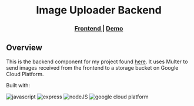 <h1 align="center">Image Uploader Backend</h1>

<div align="center">
  <h3>
    <a href="https://github.com/yuandere/image-uploader">
      Frontend
    </a>
    <span> | </span>
    <a href="https://taupe-belekoy-a72796.netlify.app/">
      Demo
    </a>
  </h3>
</div>

## Overview

This is the backend component for my project found [here](https://github.com/yuandere/image-uploader). It uses Multer to send images received from the frontend to a storage bucket on Google Cloud Platform.

Built with:

![javascript](https://img.shields.io/badge/JavaScript-F7DF1E.svg?style=for-the-badge&logo=JavaScript&logoColor=black)
![express](https://img.shields.io/badge/Express-000000.svg?style=for-the-badge&logo=Express&logoColor=white)
![nodeJS](https://img.shields.io/badge/Node.js-339933.svg?style=for-the-badge&logo=nodedotjs&logoColor=white)
![google cloud platform](https://img.shields.io/badge/Google%20Cloud-4285F4.svg?style=for-the-badge&logo=Google-Cloud&logoColor=white)